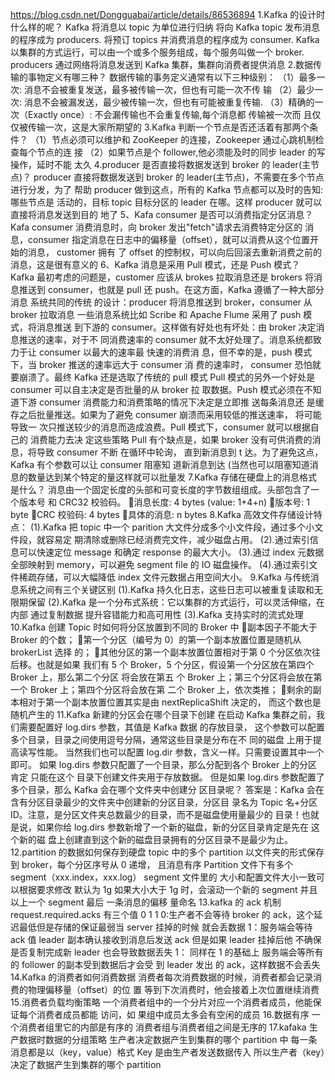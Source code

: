 https://blog.csdn.net/Dongguabai/article/details/86536894
1.Kafka 的设计时什么样的呢？
Kafka 将消息以 topic 为单位进行归纳
将向 Kafka topic 发布消息的程序成为 producers.
将预订 topics 并消费消息的程序成为 consumer.
Kafka 以集群的方式运行，可以由一个或多个服务组成，每个服务叫做一个
broker.
producers 通过网络将消息发送到 Kafka 集群，集群向消费者提供消息
2.数据传输的事物定义有哪三种？
数据传输的事务定义通常有以下三种级别：
（1）最多一次: 消息不会被重复发送，最多被传输一次，但也有可能一次不传
输
（2）最少一次: 消息不会被漏发送，最少被传输一次，但也有可能被重复传输.
（3）精确的一次（Exactly once）: 不会漏传输也不会重复传输,每个消息都
传输被一次而
且仅仅被传输一次，这是大家所期望的
3.Kafka 判断一个节点是否还活着有那两个条件？
（1）节点必须可以维护和 ZooKeeper 的连接，Zookeeper 通过心跳机制检
查每个节点的连
接
（2）如果节点是个 follower,他必须能及时的同步 leader 的写操作，延时不能
太久
4.producer 是否直接将数据发送到 broker 的 leader(主节点)？
producer 直接将数据发送到 broker 的 leader(主节点)，不需要在多个节点
进行分发，为了
帮助 producer 做到这点，所有的 Kafka 节点都可以及时的告知:哪些节点是
活动的，目标
topic 目标分区的 leader 在哪。这样 producer 就可以直接将消息发送到目的
地了
5、Kafa consumer 是否可以消费指定分区消息？
Kafa consumer 消费消息时，向 broker 发出"fetch"请求去消费特定分区的
消息，consumer
指定消息在日志中的偏移量（offset），就可以消费从这个位置开始的消息，
customer 拥有
了 offset 的控制权，可以向后回滚去重新消费之前的消息，这是很有意义的
6、Kafka 消息是采用 Pull 模式，还是 Push 模式？
Kafka 最初考虑的问题是，customer 应该从 brokes 拉取消息还是 brokers
将消息推送到
consumer，也就是 pull 还 push。在这方面，Kafka 遵循了一种大部分消息
系统共同的传统
的设计：producer 将消息推送到 broker，consumer 从 broker 拉取消息
一些消息系统比如 Scribe 和 Apache Flume 采用了 push 模式，将消息推送
到下游的
consumer。这样做有好处也有坏处：由 broker 决定消息推送的速率，对于不
同消费速率的
consumer 就不太好处理了。消息系统都致力于让 consumer 以最大的速率最
快速的消费消
息，但不幸的是，push 模式下，当 broker 推送的速率远大于 consumer 消
费的速率时，
consumer 恐怕就要崩溃了。最终 Kafka 还是选取了传统的 pull 模式
Pull 模式的另外一个好处是 consumer 可以自主决定是否批量的从 broker 拉
取数据。Push
模式必须在不知道下游 consumer 消费能力和消费策略的情况下决定是立即推
送每条消息还
是缓存之后批量推送。如果为了避免 consumer 崩溃而采用较低的推送速率，
将可能导致一
次只推送较少的消息而造成浪费。Pull 模式下，consumer 就可以根据自己的
消费能力去决
定这些策略
Pull 有个缺点是，如果 broker 没有可供消费的消息，将导致 consumer 不断
在循环中轮询，
直到新消息到 t 达。为了避免这点，Kafka 有个参数可以让 consumer 阻塞知
道新消息到达
(当然也可以阻塞知道消息的数量达到某个特定的量这样就可以批量发
7.Kafka 存储在硬盘上的消息格式是什么？
消息由一个固定长度的头部和可变长度的字节数组组成。头部包含了一个版本号
和 CRC32
校验码。
􀀀消息长度: 4 bytes (value: 1+4+n)
􀀀版本号: 1 byte
􀀀CRC 校验码: 4 bytes
􀀀具体的消息: n bytes
8.Kafka 高效文件存储设计特点：
(1).Kafka 把 topic 中一个 parition 大文件分成多个小文件段，通过多个小文
件段，就容易定
期清除或删除已经消费完文件，减少磁盘占用。
(2).通过索引信息可以快速定位 message 和确定 response 的最大大小。
(3).通过 index 元数据全部映射到 memory，可以避免 segment file 的 IO
磁盘操作。
(4).通过索引文件稀疏存储，可以大幅降低 index 文件元数据占用空间大小。
9.Kafka 与传统消息系统之间有三个关键区别
(1).Kafka 持久化日志，这些日志可以被重复读取和无限期保留
(2).Kafka 是一个分布式系统：它以集群的方式运行，可以灵活伸缩，在内部
通过复制数据
提升容错能力和高可用性
(3).Kafka 支持实时的流式处理
10.Kafka 创建 Topic 时如何将分区放置到不同的 Broker 中
􀀀副本因子不能大于 Broker 的个数；
􀀀第一个分区（编号为 0）的第一个副本放置位置是随机从 brokerList 选择
的；
􀀀其他分区的第一个副本放置位置相对于第 0 个分区依次往后移。也就是如果
我们有 5 个
Broker，5 个分区，假设第一个分区放在第四个 Broker 上，那么第二个分区
将会放在第五
个 Broker 上；第三个分区将会放在第一个 Broker 上；第四个分区将会放在第
二个
Broker 上，依次类推；
􀀀剩余的副本相对于第一个副本放置位置其实是由 nextReplicaShift 决定的，
而这个数也是
随机产生的
11.Kafka 新建的分区会在哪个目录下创建
在启动 Kafka 集群之前，我们需要配置好 log.dirs 参数，其值是 Kafka 数据
的存放目录，
这个参数可以配置多个目录，目录之间使用逗号分隔，通常这些目录是分布在不
同的磁盘
上用于提高读写性能。
当然我们也可以配置 log.dir 参数，含义一样。只需要设置其中一个即可。
如果 log.dirs 参数只配置了一个目录，那么分配到各个 Broker 上的分区肯定
只能在这个
目录下创建文件夹用于存放数据。
但是如果 log.dirs 参数配置了多个目录，那么 Kafka 会在哪个文件夹中创建分
区目录呢？
答案是：Kafka 会在含有分区目录最少的文件夹中创建新的分区目录，分区目
录名为 Topic
名+分区 ID。注意，是分区文件夹总数最少的目录，而不是磁盘使用量最少的
目录！也就
是说，如果你给 log.dirs 参数新增了一个新的磁盘，新的分区目录肯定是先在
这个新的磁
盘上创建直到这个新的磁盘目录拥有的分区目录不是最少为止。
12.partition 的数据如何保存到硬盘
topic 中的多个 partition 以文件夹的形式保存到 broker，每个分区序号从 0
递增，
且消息有序
Partition 文件下有多个 segment（xxx.index，xxx.log）
segment 文件里的 大小和配置文件大小一致可以根据要求修改 默认为 1g
如果大小大于 1g 时，会滚动一个新的 segment 并且以上一个 segment 最后
一条消息的偏移
量命名
13.kafka 的 ack 机制
request.required.acks 有三个值 0 1 1
0:生产者不会等待 broker 的 ack，这个延迟最低但是存储的保证最弱当
server 挂掉的时候
就会丢数据
1：服务端会等待 ack 值 leader 副本确认接收到消息后发送 ack 但是如果
leader 挂掉后他
不确保是否复制完成新 leader 也会导致数据丢失
1：
同样在 1 的基础上 服务端会等所有的 follower 的副本受到数据后才会受
到 leader 发出
的 ack，这样数据不会丢失
14.Kafka 的消费者如何消费数据
消费者每次消费数据的时候，消费者都会记录消费的物理偏移量（offset）的位
置
等到下次消费时，他会接着上次位置继续消费
15.消费者负载均衡策略
一个消费者组中的一个分片对应一个消费者成员，他能保证每个消费者成员都能
访问，如
果组中成员太多会有空闲的成员
16.数据有序
一个消费者组里它的内部是有序的
消费者组与消费者组之间是无序的
17.kafaka 生产数据时数据的分组策略
生产者决定数据产生到集群的哪个 partition 中
每一条消息都是以（key，value）格式
Key 是由生产者发送数据传入
所以生产者（key）决定了数据产生到集群的哪个 partition